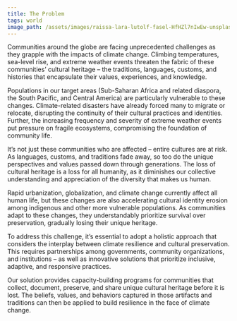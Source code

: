 ```yaml
---
title: The Problem
tags: world
image_path: /assets/images/raissa-lara-lutolf-fasel-HfHZl7nIwEw-unsplash.jpg
---
```


Communities around the globe are facing unprecedented challenges as they grapple with the impacts of climate change. Climbing temperatures, sea-level rise, and extreme weather events threaten the fabric of these communities’ cultural heritage – the traditions, languages, customs, and histories that encapsulate their values, experiences, and knowledge.

Populations in our target areas (Sub-Saharan Africa and related diaspora, the South Pacific, and Central America) are particularly vulnerable to these changes. Climate-related disasters have already forced many to migrate or relocate, disrupting the continuity of their cultural practices and identities. Further, the increasing frequency and severity of extreme weather events put pressure on fragile ecosystems, compromising the foundation of community life.

It’s not just these communities who are affected – entire cultures are at risk. As languages, customs, and traditions fade away, so too do the unique perspectives and values passed down through generations. The loss of cultural heritage is a loss for all humanity, as it diminishes our collective understanding and appreciation of the diversity that makes us human.

Rapid urbanization, globalization, and climate change currently affect all human life, but these changes are also accelerating cultural identity erosion among indigenous and other more vulnerable populations. As communities adapt to these changes, they understandably prioritize survival over preservation, gradually losing their unique heritage.

To address this challenge, it’s essential to adopt a holistic approach that considers the interplay between climate resilience and cultural preservation. This requires partnerships among governments, community organizations, and institutions – as well as innovative solutions that prioritize inclusive, adaptive, and responsive practices.

Our solution provides capacity-building programs for communities that collect, document, preserve, and share unique cultural heritage before it is lost. The beliefs, values, and behaviors captured in those artifacts and traditions can then be applied to   build resilience in the face of climate change.  
